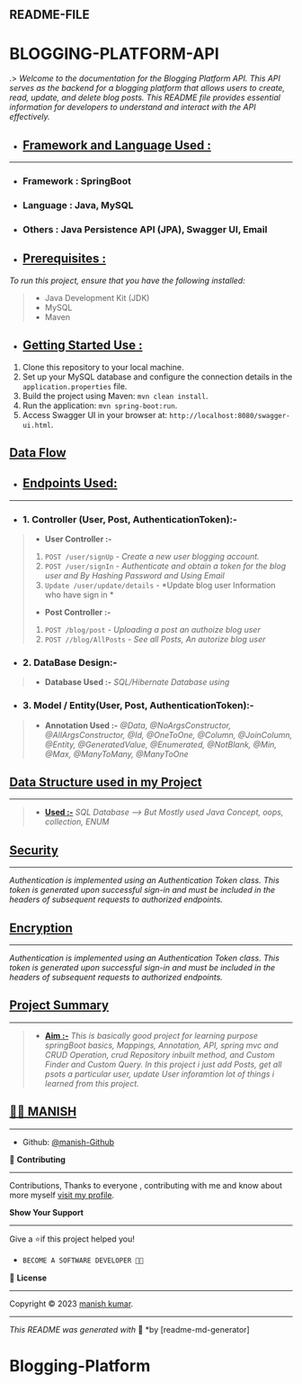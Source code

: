
## **README-FILE**
# BLOGGING-PLATFORM-API
.> *Welcome to the documentation for the Blogging Platform API. This API serves as the backend for a blogging platform that allows users to create, read, update, and delete blog posts. This README file provides essential information for developers to understand and interact with the API effectively.*

-  ## [**Framework and Language Used :**](#heading-ids) ##
___
- ### Framework : **SpringBoot**
- ### Language : **Java, MySQL**
- ### Others : **Java Persistence API (JPA), Swagger UI, Email**

-  ## [**Prerequisites :**](#heading-ids) ##
*To run this project, ensure that you have the following installed:*
> - Java Development Kit (JDK)
>- MySQL
>- Maven

-  ## [**Getting Started Use :**](#heading-ids) ##

1. Clone this repository to your local machine.
2. Set up your MySQL database and configure the connection details in the `application.properties` file.
3. Build the project using Maven: `mvn clean install`.
4. Run the application: `mvn spring-boot:run`.
5. Access Swagger UI in your browser at: `http://localhost:8080/swagger-ui.html`.

## [**Data Flow**](#heading-ids) ##

- ## [**Endpoints Used:**](#heading-ids) ##
___
- ### 1. **Controller (User, Post, AuthenticationToken):-** ###
> - **User Controller :-**  
> 1. `POST /user/signUp` - *Create a new user blogging account.*
> 2. `POST /user/signIn` - *Authenticate and obtain a token for the blog user and By Hashing Password and Using Email*
> 3. `Update /user/update/details` - *Update blog user Information who have sign in *
> - **Post Controller :-**  
> 1. `POST /blog/post` - *Uploading a post an authoize blog user*
> 2. `POST //blog/AllPosts` - *See all Posts, An autorize blog user*


- ### 2. **DataBase Design:-** ###
> - **Database Used :-**  *SQL/Hibernate Database using*


- ### 3. **Model / Entity(User, Post, AuthenticationToken):-** ###
> - **Annotation Used :-**  *@Data, @NoArgsConstructor, @AllArgsConstructor, @Id, @OneToOne, @Column, @JoinColumn, @Entity, @GeneratedValue, @Enumerated, @NotBlank, @Min, @Max, @ManyToMany, @ManyToOne*

## [**Data Structure used in my Project**](#heading-ids) ##
____
> - **[Used :-](#heading-ids)** *SQL Database --> But Mostly used Java Concept, oops, collection, ENUM*

## [**Security**](#heading-ids) ##
____
*Authentication is implemented using an Authentication Token class. This token is generated upon successful sign-in and must be included in the headers of subsequent requests to authorized endpoints.*

## [**Encryption**](#heading-ids) ##
____
*Authentication is implemented using an Authentication Token class. This token is generated upon successful sign-in and must be included in the headers of subsequent requests to authorized endpoints.*


## [**Project Summary**](#heading-ids) ##
____
> - **[Aim :-](#heading-ids)** *This is basically good project for learning purpose springBoot basics, Mappings, Annotation, API, spring mvc and CRUD Operation, crud Repository inbuilt method, and Custom Finder and Custom Query. In this project i just add Posts, get all psots a particular user,  update User inforamtion lot of things i learned from this project.*

## **[👨‍💻 MANISH](#heading-ids)** ##
___

- Github: [@manish-Github](https://github.com/Manishkrbgs)


🤝 **Contributing**
___
Contributions, Thanks to everyone , contributing with me and know about more myself [visit my profile](https://instagram.com/manish_razzzz?igshid=MzNlNGNkZWQ4Mg==).

**Show Your Support**
___
Give a ⭐if this project helped you!

- ```bash
  BECOME A SOFTWARE DEVELOPER 👩‍💻

<!-- Here something icon -->

📝 **License**
___
Copyright © 2023 [manish kumar](#heading-ids).


___
*This README was generated with* 🧡 *by [readme-md-generator]









# Blogging-Platform
